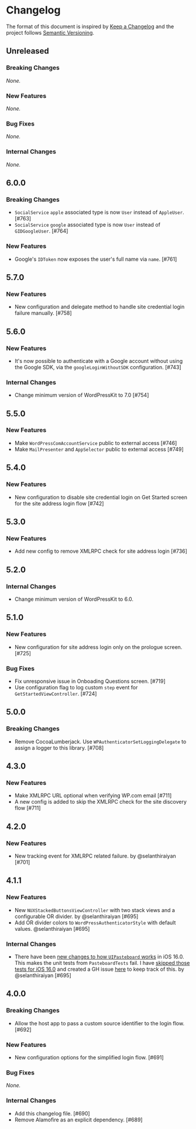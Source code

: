 # Changelog

The format of this document is inspired by [Keep a Changelog](https://keepachangelog.com/en/1.0.0/) and the project follows [Semantic Versioning](https://semver.org/spec/v2.0.0.html).

<!-- This is a comment, you won't see it when GitHub renders the Markdown file.

When releasing a new version:

1. Remove any empty section (those with `_None._`)
2. Update the `## Unreleased` header to `## <version_number>`
3. Add a new "Unreleased" section for the next iteration, by copy/pasting the following template:

## Unreleased

### Breaking Changes

_None._

### New Features

_None._

### Bug Fixes

_None._

### Internal Changes

_None._

-->

## Unreleased

### Breaking Changes

_None._

### New Features

_None._

### Bug Fixes

_None._

### Internal Changes

_None._

## 6.0.0

### Breaking Changes

- `SocialService` `apple` associated type is now `User` instead of `AppleUser`. [#763]
- `SocialService` `google` associated type is now `User` instead of `GIDGoogleUser`. [#764]

### New Features

- Google's `IDToken` now exposes the user's full name via `name`. [#761]

## 5.7.0

### New Features

- New configuration and delegate method to handle site credential login failure manually. [#758]

## 5.6.0

### New Features

- It's now possible to authenticate with a Google account without using the Google SDK, via the `googleLoginWithoutSDK` configuration. [#743]

### Internal Changes

- Change minimum version of WordPressKit to 7.0 [#754]

## 5.5.0

### New Features

- Make `WordPressComAccountService` public to external access [#746]
- Make `MailPresenter` and `AppSelector` public to external access [#749]

## 5.4.0

### New Features

-  New configuration to disable site credential login on Get Started screen for the site address login flow [#742]

## 5.3.0

### New Features

-  Add new config to remove XMLRPC check for site address login [#736]

## 5.2.0

### Internal Changes

- Change minimum version of WordPressKit to 6.0.

## 5.1.0

### New Features

- New configuration for site address login only on the prologue screen. [#725]

### Bug Fixes

- Fix unresponsive issue in Onboading Questions screen. [#719]
- Use configuration flag to log custom `step` event for `GetStartedViewController`. [#724]

## 5.0.0

### Breaking Changes

- Remove CocoaLumberjack. Use `WPAuthenticatorSetLoggingDelegate` to assign a logger to this library. [#708]

## 4.3.0

### New Features

- Make XMLRPC URL optional when verifying WP.com email [#711]
- A new config is added to skip the XMLRPC check for the site discovery flow [#711]

## 4.2.0

### New Features

- New tracking event for XMLRPC related failure. by @selanthiraiyan [#701]

## 4.1.1

### New Features

- New `NUXStackedButtonsViewController` with two stack views and a configurable OR divider. by @selanthiraiyan [#695]
- Add OR divider colors to `WordPressAuthenticatorStyle` with default values. @selanthiraiyan [#695]

### Internal Changes

- There have been [new changes to how `UIPasteboard` works](https://sarunw.com/posts/uipasteboard-privacy-change-ios16/) in iOS 16.0. This makes the unit tests from `PasteboardTests` fail. I have [skipped those tests for iOS 16.0](https://github.com/wordpress-mobile/WordPressAuthenticator-iOS/pull/695/files#diff-ba468f6db6f592cdacdb632f7783a721c5eb856e8ab66765e8e59aabc2c1a7b4R13-R16) and created a GH issue [here](https://github.com/wordpress-mobile/WordPressAuthenticator-iOS/issues/696) to keep track of this. by @selanthiraiyan [#695]

## 4.0.0

### Breaking Changes

- Allow the host app to pass a custom source identifier to the login flow. [#692]

### New Features

- New configuration options for the simplified login flow. [#691]

### Bug Fixes

_None._

### Internal Changes

- Add this changelog file. [#690]
- Remove Alamofire as an explicit dependency. [#689]
